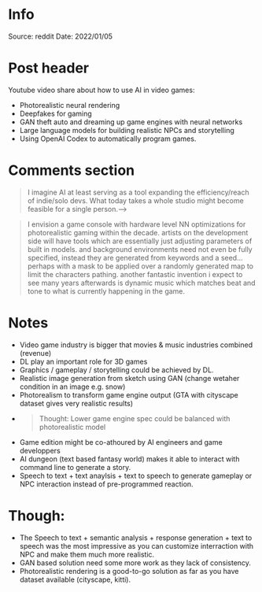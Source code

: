 # Info
Source: reddit
Date: 2022/01/05

# Post header
Youtube video share about how to use AI in video games:
- Photorealistic neural rendering
- Deepfakes for gaming
- GAN theft auto and dreaming up game engines with neural networks
- Large language models for building realistic NPCs and storytelling
- Using OpenAI Codex to automatically program games.

# Comments section

>I imagine AI at least serving as a tool expanding the efficiency/reach of indie/solo devs. What today takes a whole studio might become feasible for a single person.-->

>I envision a game console with hardware level NN optimizations for photorealistic gaming within the decade. artists on the development side will have tools which are essentially just adjusting parameters of built in models. and background environments need not even be fully specified, instead they are generated from keywords and a seed... perhaps with a mask to be applied over a randomly generated map to limit the characters pathing.
>another fantastic invention i expect to see many years afterwards is dynamic music which matches beat and tone to what is currently happening in the game.

# Notes

- Video game industry is bigger that movies & music industries combined (revenue)
- DL play an important role for 3D games
- Graphics / gameplay / storytelling could be achieved by DL.
- Realistic image generation from sketch using GAN (change wetaher condition in an image e.g. snow)
- Photorealism to transform game engine output (GTA with cityscape dataset gives very realistic results)
- > Thought: Lower game engine spec could be balanced with photorealistic model
- Game edition might be co-athoured by AI engineers and game developpers
- AI dungeon (text based fantasy world) makes it able to interact with command line to generate a story.
- Speech to text + text anaylsis + text to speech to generate gameplay or NPC interaction instead of pre-programmed reaction.

# Though:
- The Speech to text + semantic analysis + response generation + text to speech was the most impressive as you can customize interraction with NPC and make them much more realistic.
- GAN based solution need some more work as they lack of consistency.
- Photorealistic rendering is a good-to-go solution as far as you have dataset available (cityscape, kitti).